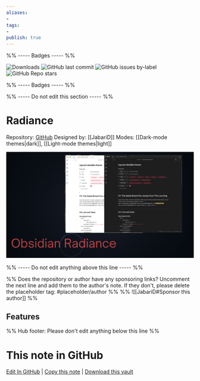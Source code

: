 ```yaml
---
aliases:
- 
tags: 
- 
publish: true
---
```


%% ----- Badges ----- %%

![Downloads](https://img.shields.io/badge/downloads-817-573E7A?style=for-the-badge&logo=)
![GitHub last commit](https://img.shields.io/github/last-commit/JabariD/obsidian-radiance?color=573E7A&label=last%20update&logo=github&style=for-the-badge)
![GitHub issues by-label](https://img.shields.io/github/issues/JabariD/obsidian-radiance/help%20wanted?color=573E7A&logo=github&style=for-the-badge) 
![GitHub Repo stars](https://img.shields.io/github/stars/JabariD/obsidian-radiance?color=573E7A&logo=github&style=for-the-badge)

%% ----- Badges ----- %%

%% ----- Do not edit this section ----- %%

# Radiance

Repository: [GitHub](https://github.com/JabariD/obsidian-radiance)
Designed by: [[JabariD]]
Modes: [[Dark-mode themes|dark]], [[Light-mode themes|light]]



![screenshot](https://github.com/JabariD/obsidian-radiance/raw/HEAD/cover.png)

%% ----- Do not edit anything above this line ----- %% 

%% Does the repository or author have any sponsoring links? Uncomment the next line and add them to the author's note. If they don't, please delete the placeholder tag: #placeholder/author %%
%% ![[JabariD#Sponsor this author]] %%


## Features



%% Hub footer: Please don't edit anything below this line %%

# This note in GitHub

<span class="git-footer">[Edit In GitHub](https://github.dev/obsidian-community/obsidian-hub/blob/main/02%20-%20Community%20Expansions/02.05%20All%20Community%20Expansions/Themes/Radiance.md "git-hub-edit-note") | [Copy this note](https://raw.githubusercontent.com/obsidian-community/obsidian-hub/main/02%20-%20Community%20Expansions/02.05%20All%20Community%20Expansions/Themes/Radiance.md "git-hub-copy-note") | [Download this vault](https://github.com/obsidian-community/obsidian-hub/archive/refs/heads/main.zip "git-hub-download-vault") </span>
